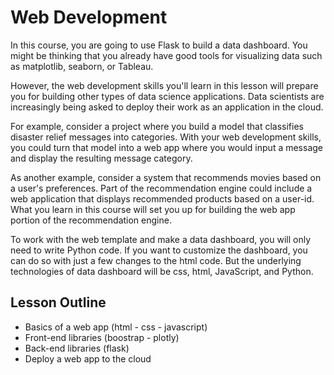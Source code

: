 # Web Development

In this course, you are going to use Flask to build a data dashboard. You might be thinking that you already have good tools for visualizing data such as matplotlib, seaborn, or Tableau.  

However, the web development skills you'll learn in this lesson will prepare you for building other types of data science applications. Data scientists are increasingly being asked to deploy their work as an application in the cloud.  

For example, consider a project where you build a model that classifies disaster relief messages into categories. With your web development skills, you could turn that model into a web app where you would input a message and display the resulting message category.  

As another example, consider a system that recommends movies based on a user's preferences. Part of the recommendation engine could include a web application that displays recommended products based on a user-id. What you learn in this course will set you up for building the web app portion of the recommendation engine.  

To work with the web template and make a data dashboard, you will only need to write Python code. If you want to customize the dashboard, you can do so with just a few changes to the html code. But the underlying technologies of data dashboard will be css, html, JavaScript, and Python.  

## Lesson Outline

* Basics of a web app  (html - css - javascript)  
* Front-end libraries (boostrap - plotly)  
* Back-end libraries (flask)  
* Deploy a web app to the cloud  
